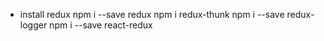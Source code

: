 - install redux
npm i --save redux
npm i redux-thunk
npm i --save redux-logger
npm i --save react-redux